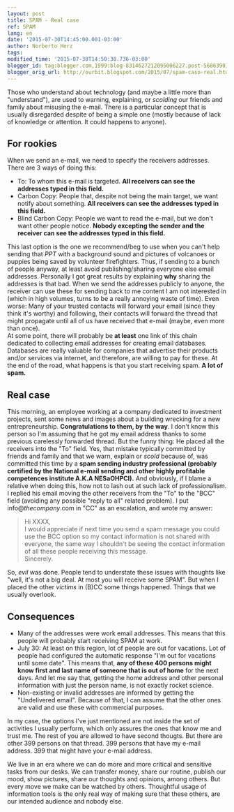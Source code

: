 ```yaml
---
layout: post
title: SPAM - Real case
ref: SPAM
lang: en
date: '2015-07-30T14:45:00.001-03:00'
author: Norberto Herz
tags:
modified_time: '2015-07-30T14:50:38.736-03:00'
blogger_id: tag:blogger.com,1999:blog-8314627212095006227.post-5686390158582115512
blogger_orig_url: http://ourbit.blogspot.com/2015/07/spam-caso-real.html
---
```

Those who understand about technology (and maybe a little more than "understand"), are used to warning, explaining, or *scolding* our friends and family about misusing the e-mail. There is a particular concept that is usually disregarded despite of being a simple one (mostly because of lack of knowledge or attention. It could happens to anyone).
<!--MORE-->

## For rookies

When we send an e-mail, we need to specify the receivers addresses. There are 3 ways of doing this:

- To: To whom this e-mail is targeted. **All receivers can see the addresses typed in this field.**
- Carbon Copy: People that, despite not being the main target, we want notify about something.  **All receivers can see the addresses typed in this field.**
- Blind Carbon Copy: People we want to read the e-mail, but we don't want other people notice. **Nobody excepting the sender and the receiver can see the addresses typed in this field.**

This last option is the one we recommend/beg to use when you can't help sending that *PPT* with a background sound and pictures of volcanoes or puppies being saved by volunteer firefighters. Thus, if sending to a bunch of people anyway, at least avoid publishing/sharing everyone else email addresses.
Personally I got great results by explaining **why** sharing the addresses is that bad. When we send the addresses publicly to anyone, the receiver can use these for sending back to me content I am not interested in (which in high volumes, turns to be a really annoying waste of time). Even worse: Many of your trusted contacts will forward your email (since they think it's worthy) and following, their contacts will forward the thread that might propagate until all of us have received that e-mail (maybe, even more than once).  
At some point, there will probably be **at least** one link of this chain dedicated to collecting email addresses for creating email databases. Databases are really valuable for companies that advertise their products and/or services via internet, and therefore, are willing to pay for these. At the end of the road, what happens is that you start receiving spam. **A lot of spam.**

## Real case

This morning, an employee working at a company dedicated to investment projects, sent some news and images about a building wrecking for a new entrepreneurship. **Congratulations to them, by the way**. I don't know this person so I'm assuming that he got my email address thanks to some previous carelessly forwarded thread. But the funny thing: He placed all the receivers into the "To" field. Yes, that mistake typically committed by friends and family and that we warn, explain or *scold* because of, was committed this time by a **spam sending industry professional (probably certified by the National e-mail sending and other highly profitable competences institute A.K.A NESaOHPCI).** And obviously, if I blame a relative when doing this, how not to lash out at such lack of professionalism. I replied his email moving the other receivers from the "To" to the "BCC" field (avoiding any possible "reply to all" related problem). I put info@*thecompany*.com in "CC" as an escalation, and wrote my answer:

>Hi XXXX,  
I would appreciate if next time you send a spam message you could use the BCC option so my contact information is not shared with everyone, the same way I shouldn't be seeing the contact information of all these people receiving this message.  
Sincerely.

So, *evil* was done. People tend to understate these issues with thoughts like "well, it's not a big deal. At most you will receive some SPAM". But when I placed the other *victims* in (B)CC some things happened. Things that we usually overlook.

## Consequences

- Many of the addresses were work email addresses. This means that this people will probably start receiving SPAM at work.
- July 30: At least on this region, lot of people are out for vacations. Lot of people had configured the automatic response "I'm out for vacations until some date". This means that, **any of these 400 persons might know first and last name of someone that is out of home** for the next days. And let me say that, getting the home address and other personal information with just the person name, is not exactly rocket science.
- Non-existing or invalid addresses are informed by getting the "Undelivered email". Because of that, I can assume that the other ones are valid and use these with commercial purposes.

In my case, the options I've just mentioned are not inside the set of activities I usually perform, which only assures the ones that know me and trust me. The rest of you are allowed to have second thougts. But there are other 399 persons on that thread. 399 persons that have my e-mail address. 399 that might have your e-mail address.

We live in an era where we can do more and more critical and sensitive tasks from our desks. We can transfer money, share our routine, publish our mood, show pictures, share our thoughts and opinions, among others. But every move we make can be watched by others. Thoughtful usage of information tools is the only real way of making sure that these others, are our intended audience and nobody else.
